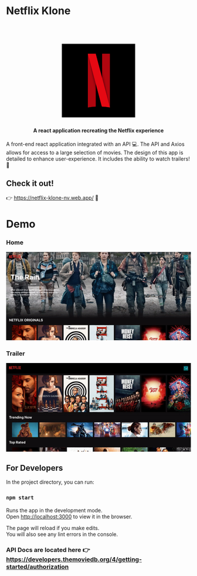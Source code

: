 # Netflix Klone

<h1 align="center">
  <br>
  <img src="https://github.com/NizaV/netflix-klone/blob/master/src/gifs/netflix-logo.png" alt="Netflix Logo" width="200" height="200">
</h1>

<h4 align="center">A react application recreating the Netflix experience</h4>

A front-end react application integrated with an API :computer:. The API and Axios allows for access to a large selection of movies. The design of this app is detailed to enhance user-experience. It includes the ability to watch trailers! :raised_hands:

## Check it out!
👉 https://netflix-klone-nv.web.app/ :rocket:

# Demo
### Home

![Home](src/gifs/netflix-home.gif)
<br>
### Trailer

![Trailer](src/gifs/netflix-trailer.gif)
<br>


## For Developers

In the project directory, you can run:

### `npm start`

Runs the app in the development mode.\
Open [http://localhost:3000](http://localhost:3000) to view it in the browser.

The page will reload if you make edits.\
You will also see any lint errors in the console.

### API Docs are located here 👉 https://developers.themoviedb.org/4/getting-started/authorization
